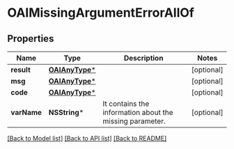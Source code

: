 # OAIMissingArgumentErrorAllOf

## Properties
Name | Type | Description | Notes
------------ | ------------- | ------------- | -------------
**result** | [**OAIAnyType***](.md) |  | [optional] 
**msg** | [**OAIAnyType***](.md) |  | [optional] 
**code** | [**OAIAnyType***](.md) |  | [optional] 
**varName** | **NSString*** | It contains the information about the missing parameter.  | [optional] 

[[Back to Model list]](../README.md#documentation-for-models) [[Back to API list]](../README.md#documentation-for-api-endpoints) [[Back to README]](../README.md)


